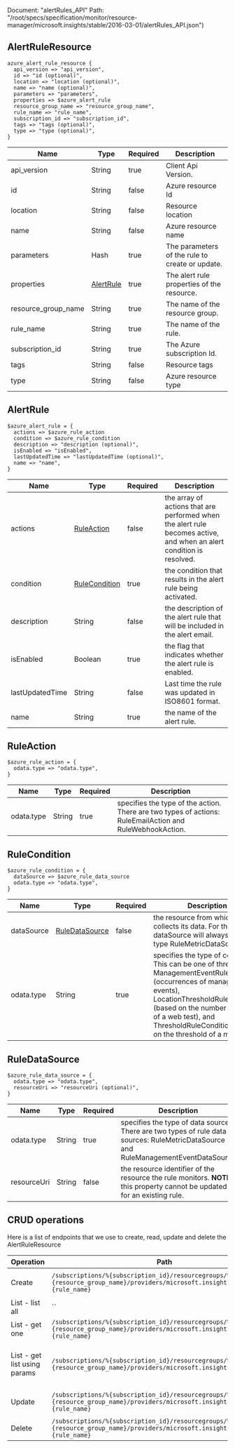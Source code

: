 Document: "alertRules_API"
Path: "/root/specs/specification/monitor/resource-manager/microsoft.insights/stable/2016-03-01/alertRules_API.json")

## AlertRuleResource

```puppet
azure_alert_rule_resource {
  api_version => "api_version",
  id => "id (optional)",
  location => "location (optional)",
  name => "name (optional)",
  parameters => "parameters",
  properties => $azure_alert_rule
  resource_group_name => "resource_group_name",
  rule_name => "rule_name",
  subscription_id => "subscription_id",
  tags => "tags (optional)",
  type => "type (optional)",
}
```

| Name        | Type           | Required       | Description       |
| ------------- | ------------- | ------------- | ------------- |
|api_version | String | true | Client Api Version. |
|id | String | false | Azure resource Id |
|location | String | false | Resource location |
|name | String | false | Azure resource name |
|parameters | Hash | true | The parameters of the rule to create or update. |
|properties | [AlertRule](#alertrule) | true | The alert rule properties of the resource. |
|resource_group_name | String | true | The name of the resource group. |
|rule_name | String | true | The name of the rule. |
|subscription_id | String | true | The Azure subscription Id. |
|tags | String | false | Resource tags |
|type | String | false | Azure resource type |
        
## AlertRule

```puppet
$azure_alert_rule = {
  actions => $azure_rule_action
  condition => $azure_rule_condition
  description => "description (optional)",
  isEnabled => "isEnabled",
  lastUpdatedTime => "lastUpdatedTime (optional)",
  name => "name",
}
```

| Name        | Type           | Required       | Description       |
| ------------- | ------------- | ------------- | ------------- |
|actions | [RuleAction](#ruleaction) | false | the array of actions that are performed when the alert rule becomes active, and when an alert condition is resolved. |
|condition | [RuleCondition](#rulecondition) | true | the condition that results in the alert rule being activated. |
|description | String | false | the description of the alert rule that will be included in the alert email. |
|isEnabled | Boolean | true | the flag that indicates whether the alert rule is enabled. |
|lastUpdatedTime | String | false | Last time the rule was updated in ISO8601 format. |
|name | String | true | the name of the alert rule. |
        
## RuleAction

```puppet
$azure_rule_action = {
  odata.type => "odata.type",
}
```

| Name        | Type           | Required       | Description       |
| ------------- | ------------- | ------------- | ------------- |
|odata.type | String | true | specifies the type of the action. There are two types of actions: RuleEmailAction and RuleWebhookAction. |
        
## RuleCondition

```puppet
$azure_rule_condition = {
  dataSource => $azure_rule_data_source
  odata.type => "odata.type",
}
```

| Name        | Type           | Required       | Description       |
| ------------- | ------------- | ------------- | ------------- |
|dataSource | [RuleDataSource](#ruledatasource) | false | the resource from which the rule collects its data. For this type dataSource will always be of type RuleMetricDataSource. |
|odata.type | String | true | specifies the type of condition. This can be one of three types: ManagementEventRuleCondition (occurrences of management events), LocationThresholdRuleCondition (based on the number of failures of a web test), and ThresholdRuleCondition (based on the threshold of a metric). |
        
## RuleDataSource

```puppet
$azure_rule_data_source = {
  odata.type => "odata.type",
  resourceUri => "resourceUri (optional)",
}
```

| Name        | Type           | Required       | Description       |
| ------------- | ------------- | ------------- | ------------- |
|odata.type | String | true | specifies the type of data source. There are two types of rule data sources: RuleMetricDataSource and RuleManagementEventDataSource |
|resourceUri | String | false | the resource identifier of the resource the rule monitors. **NOTE**: this property cannot be updated for an existing rule. |



## CRUD operations

Here is a list of endpoints that we use to create, read, update and delete the AlertRuleResource

| Operation | Path | Verb | Description | OperationID |
| ------------- | ------------- | ------------- | ------------- | ------------- |
|Create|`/subscriptions/%{subscription_id}/resourcegroups/%{resource_group_name}/providers/microsoft.insights/alertrules/%{rule_name}`|Put|Creates or updates an alert rule.|AlertRules_CreateOrUpdate|
|List - list all|``||||
|List - get one|`/subscriptions/%{subscription_id}/resourcegroups/%{resource_group_name}/providers/microsoft.insights/alertrules/%{rule_name}`|Get|Gets an alert rule|AlertRules_Get|
|List - get list using params|`/subscriptions/%{subscription_id}/resourcegroups/%{resource_group_name}/providers/microsoft.insights/alertrules`|Get|List the alert rules within a resource group.|AlertRules_ListByResourceGroup|
|Update|`/subscriptions/%{subscription_id}/resourcegroups/%{resource_group_name}/providers/microsoft.insights/alertrules/%{rule_name}`|Put|Creates or updates an alert rule.|AlertRules_CreateOrUpdate|
|Delete|`/subscriptions/%{subscription_id}/resourcegroups/%{resource_group_name}/providers/microsoft.insights/alertrules/%{rule_name}`|Delete|Deletes an alert rule|AlertRules_Delete|
